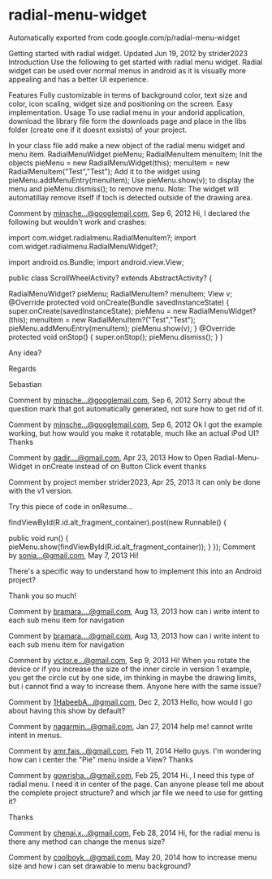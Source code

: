# radial-menu-widget
Automatically exported from code.google.com/p/radial-menu-widget

Getting started with radial widget. Updated Jun 19, 2012 by strider2023
Introduction
Use the following to get started with radial menu widget. Radial widget can be used over normal menus in android as it is visually more appealing and has a better UI experience.

Features
Fully customizable in terms of background color, text size and color, icon scaling, widget size and positioning on the screen.
Easy implementation.
Usage
To use radial menu in your andorid application, download the library file form the downloads page and place in the libs folder (create one if it doesnt exsists) of your project.

In your class file add make a new object of the radial menu widget and menu item.
RadialMenuWidget pieMenu; RadialMenuItem menuItem;
Init the objects
pieMenu = new RadialMenuWidget(this); menuItem = new RadialMenuItem("Test","Test");
Add it to the widget using
pieMenu.addMenuEntry(menuItem);
Use pieMenu.show(v); to display the menu and pieMenu.dismiss(); to remove menu.
Note: The widget will automatillay remove itself if toch is detected outside of the drawing area.

Comment by minsche...@googlemail.com, Sep 6, 2012
Hi, I declared the following but wouldn't work and crashes:

import com.widget.radialmenu.RadialMenuItem?; import com.widget.radialmenu.RadialMenuWidget?;

import android.os.Bundle; import android.view.View;

public class ScrollWheelActivity? extends AbstractActivity? {

RadialMenuWidget? pieMenu; RadialMenuItem? menuItem; View v;
@Override protected void onCreate(Bundle savedInstanceState) {
super.onCreate(savedInstanceState); pieMenu = new RadialMenuWidget?(this); menuItem = new RadialMenuItem?("Test","Test"); pieMenu.addMenuEntry(menuItem); pieMenu.show(v);
}
@Override protected void onStop() {
super.onStop(); pieMenu.dismiss();
}
}

Any idea?

Regards

Sebastian

Comment by minsche...@googlemail.com, Sep 6, 2012
Sorry about the question mark that got automatically generated, not sure how to get rid of it.

Comment by minsche...@googlemail.com, Sep 6, 2012
Ok I got the example working, but how would you make it rotatable, much like an actual iPod UI? Thanks

Comment by qadir....@gmail.com, Apr 23, 2013
How to Open Radial-Menu-Widget in onCreate instead of on Button Click event thanks

Comment by project member strider2023, Apr 25, 2013
It can only be done with the v1 version.

Try this piece of code in onResume...

findViewById(R.id.alt_fragment_container).post(new Runnable() {

public void run() {
pieMenu.show(findViewById(R.id.alt_fragment_container));
}
});
Comment by sonia...@gmail.com, May 7, 2013
Hi!

There's a specific way to understand how to implement this into an Android project?

Thank you so much!

Comment by bramara....@gmail.com, Aug 13, 2013
how can i write intent to each sub menu item for navigation

Comment by bramara....@gmail.com, Aug 13, 2013
how can i write intent to each sub menu item for navigation

Comment by victor.e...@gmail.com, Sep 9, 2013
Hi! When you rotate the device or if you increase the size of the inner circle in version 1 example, you get the circle cut by one side, im thinking in maybe the drawing limits, but i cannot find a way to increase them. Anyone here with the same issue?

Comment by 1HabeebA...@gmail.com, Dec 2, 2013
Hello, how would I go about having this show by default?

Comment by nagarmin...@gmail.com, Jan 27, 2014
help me! cannot write intent in menus.

Comment by amr.fais...@gmail.com, Feb 11, 2014
Hello guys. I'm wondering how can i center the "Pie" menu inside a View? Thanks

Comment by gowrisha...@gmail.com, Feb 25, 2014
Hi., I need this type of radial menu. I need it in center of the page. Can anyone please tell me about the complete project structure? and which jar file we need to use for getting it?

Thanks

Comment by chenai.x...@gmail.com, Feb 28, 2014
Hi, for the radial menu is there any method can change the menus size?

Comment by coolboyk...@gmail.com, May 20, 2014
how to increase menu size and how i can set drawable to menu background?
